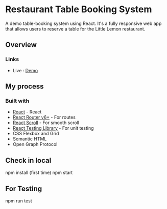 # Restaurant Table Booking System

A demo table-booking system using React. It's a fully responsive web app that allows users to reserve a table for the Little Lemon restaurant.

## Overview

### Links

- Live : [Demo](https://booking-restaurant-demo.vercel.app/)

## My process

### Built with

- [React](https://beta.reactjs.org/) - React
- [React Router v6+](https://reactrouter.com/en/main) - For routes
- [React Scroll](https://www.npmjs.com/package/react-scroll) - For smooth scroll
- [React Testing Library](https://testing-library.com/docs/react-testing-library/intro/) - For unit testing
- CSS Flexbox and Grid
- Semantic HTML
- Open Graph Protocol

## Check in local

npm install (first time)
npm start

## For Testing

npm run test
